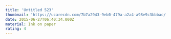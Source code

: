 ```yaml
---
title: 'Untitled 523'
thumbnail: 'https://ucarecdn.com/7b7a2943-9eb0-479a-a2a4-a98e9c3bbbac/'
date: 2015-06-27T06:40:34.000Z
material: Ink on paper
rating: 4
---
```

